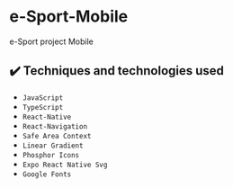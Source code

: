 # e-Sport-Mobile
e-Sport project Mobile

## ✔️ Techniques and technologies used

- ``JavaScript``
- ``TypeScript``
- ``React-Native``
- ``React-Navigation``
- ``Safe Area Context``
- ``Linear Gradient``
- ``Phosphor Icons``
- ``Expo React Native Svg``
- ``Google Fonts``